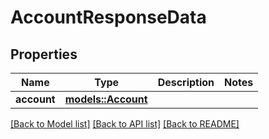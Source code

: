 # AccountResponseData

## Properties

Name | Type | Description | Notes
------------ | ------------- | ------------- | -------------
**account** | [**models::Account**](Account.md) |  | 

[[Back to Model list]](../README.md#documentation-for-models) [[Back to API list]](../README.md#documentation-for-api-endpoints) [[Back to README]](../README.md)


